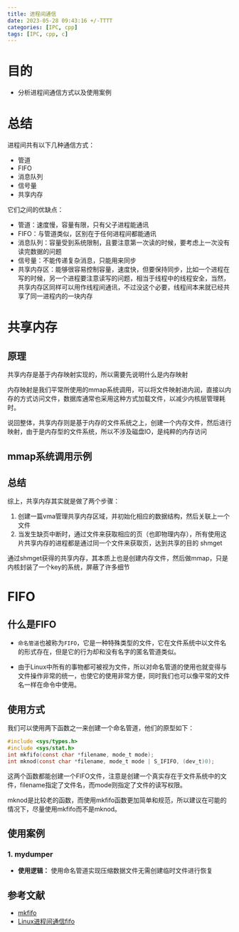```yaml
---
title: 进程间通信
date: 2023-05-28 09:43:16 +/-TTTT
categories: [IPC, cpp]
tags: [IPC, cpp, c]
---
```


# 目的
- 分析进程间通信方式以及使用案例

# 总结
进程间共有以下几种通信方式：
- 管道
- FIFO
- 消息队列
- 信号量
- 共享内存

它们之间的优缺点：

- 管道：速度慢，容量有限，只有父子进程能通讯
- FIFO：与管道类似，区别在于任何进程间都能通讯
- 消息队列：容量受到系统限制，且要注意第一次读的时候，要考虑上一次没有读完数据的问题
- 信号量：不能传递复杂消息，只能用来同步
- 共享内存区：能够很容易控制容量，速度快，但要保持同步，比如一个进程在写的时候，另一个进程要注意读写的问题，相当于线程中的线程安全，当然，共享内存区同样可以用作线程间通讯，不过没这个必要，线程间本来就已经共享了同一进程内的一块内存

# 共享内存
## 原理
共享内存是基于内存映射实现的，所以需要先说明什么是内存映射

内存映射是我们平常所使用的mmap系统调用，可以将文件映射进内润，直接以内存的方式访问文件，数据库通常也采用这种方式加载文件，以减少内核层管理耗时。

说回整体，共享内存则是基于内存的文件系统之上，创建一个内存文件，然后进行映射，由于是内存型的文件系统，所以不涉及磁盘IO，是纯粹的内存访问

## mmap系统调用示例

## 总结
综上，共享内存其实就是做了两个步骤：
1. 创建一篇vma管理共享内存区域，并初始化相应的数据结构，然后关联上一个文件
2. 当发生缺页中断时，通过文件来获取相应的页（也即物理内存），所有使用这片共享内存的进程都是通过同一个文件来获取页，达到共享的目的
shmget

通过shmget获得的共享内存，其本质上也是创建内存文件，然后做mmap，只是内核封装了一个key的系统，屏蔽了许多细节

# FIFO
## 什么是FIFO
- `命名管道`也被称为`FIFO`，它是一种特殊类型的文件，它在文件系统中以文件名的形式存在，但是它的行为却和没有名字的匿名管道类似。

- 由于Linux中所有的事物都可被视为文件，所以对命名管道的使用也就变得与文件操作非常的统一，也使它的使用非常方便，同时我们也可以像平常的文件名一样在命令中使用。

## 使用方式
我们可以使用两下函数之一来创建一个命名管道，他们的原型如下：

```c
#include <sys/types.h>
#include <sys/stat.h>
int mkfifo(const char *filename, mode_t mode);
int mknod(const char *filename, mode_t mode | S_IFIFO, (dev_t)0);
```
这两个函数都能创建一个FIFO文件，注意是创建一个真实存在于文件系统中的文件，filename指定了文件名，而mode则指定了文件的读写权限。

mknod是比较老的函数，而使用mkfifo函数更加简单和规范，所以建议在可能的情况下，尽量使用mkfifo而不是mknod。

## 使用案例
### 1. mydumper
- **使用逻辑：** 使用命名管道实现压缩数据文件无需创建临时文件进行恢复

## 参考文献
- [mkfifo](https://www.man7.org/linux/man-pages/man3/mkfifo.3.html)
- [Linux进程间通信fifo](https://www.cnblogs.com/52php/p/5840229.html)